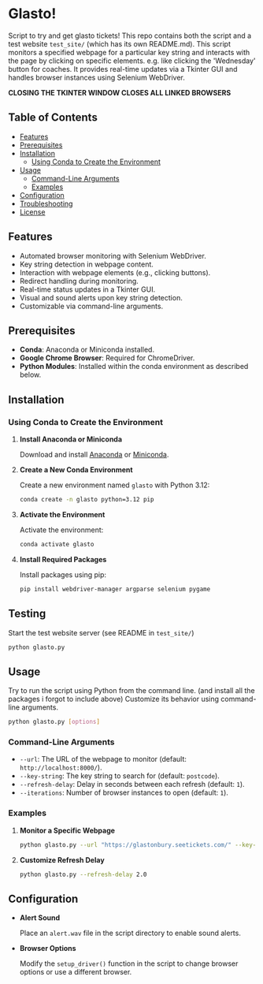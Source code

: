 # Glasto!

Script to try and get glasto tickets!
This repo contains both the script and a test website `test_site/` (which has its own README.md).
This script monitors a specified webpage for a particular key string and interacts with the page by clicking on specific elements.
e.g. like clicking the 'Wednesday' button for coaches.
It provides real-time updates via a Tkinter GUI and handles browser instances using Selenium WebDriver.

**CLOSING THE TKINTER WINDOW CLOSES ALL LINKED BROWSERS**


## Table of Contents

- [Features](#features)
- [Prerequisites](#prerequisites)
- [Installation](#installation)
  - [Using Conda to Create the Environment](#using-conda-to-create-the-environment)
- [Usage](#usage)
  - [Command-Line Arguments](#command-line-arguments)
  - [Examples](#examples)
- [Configuration](#configuration)
- [Troubleshooting](#troubleshooting)
- [License](#license)

## Features

- Automated browser monitoring with Selenium WebDriver.
- Key string detection in webpage content.
- Interaction with webpage elements (e.g., clicking buttons).
- Redirect handling during monitoring.
- Real-time status updates in a Tkinter GUI.
- Visual and sound alerts upon key string detection.
- Customizable via command-line arguments.

## Prerequisites

- **Conda**: Anaconda or Miniconda installed.
- **Google Chrome Browser**: Required for ChromeDriver.
- **Python Modules**: Installed within the conda environment as described below.

## Installation

### Using Conda to Create the Environment

1. **Install Anaconda or Miniconda**

   Download and install [Anaconda](https://www.anaconda.com/products/individual) or [Miniconda](https://docs.conda.io/en/latest/miniconda.html).

2. **Create a New Conda Environment**

   Create a new environment named `glasto` with Python 3.12:

   ```bash
   conda create -n glasto python=3.12 pip
   ```

3. **Activate the Environment**

   Activate the environment:

   ```bash
   conda activate glasto
   ```

4. **Install Required Packages**

   Install packages using pip:

   ```bash
   pip install webdriver-manager argparse selenium pygame
   ```

## Testing
Start the test website server (see README in `test_site/`)

```bash
python glasto.py
```

## Usage

Try to run the script using Python from the command line. (and install all the packages i forgot to include above)
Customize its behavior using command-line arguments.

```bash
python glasto.py [options]
```

### Command-Line Arguments

- `--url`: The URL of the webpage to monitor (default: `http://localhost:8000/`).
- `--key-string`: The key string to search for (default: `postcode`).
- `--refresh-delay`: Delay in seconds between each refresh (default: `1`).
- `--iterations`: Number of browser instances to open (default: `1`).

### Examples

1. **Monitor a Specific Webpage**

   ```bash
   python glasto.py --url "https://glastonbury.seetickets.com/" --key-string "postcode" --iterations 5
   ```

2. **Customize Refresh Delay**

   ```bash
   python glasto.py --refresh-delay 2.0
   ```


## Configuration

- **Alert Sound**

  Place an `alert.wav` file in the script directory to enable sound alerts.

- **Browser Options**

  Modify the `setup_driver()` function in the script to change browser options or use a different browser.